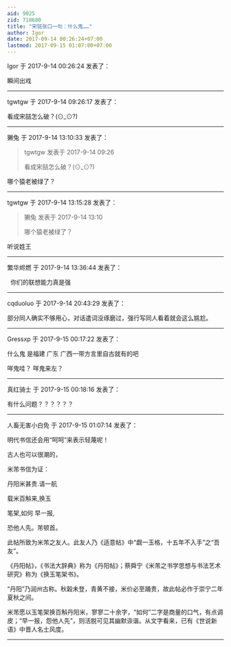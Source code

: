 ```yaml
---
aid: 9025
zid: 718680
title: "宋铭张口一句：什么鬼……"
author: Igor
date: 2017-09-14 00:26:24+07:00
lastmod: 2017-09-15 01:07:00+07:00
---
```


Igor 于 2017-9-14 00:26:24 发表了：

瞬间出戏

---

tgwtgw 于 2017-9-14 09:26:17 发表了：

看成宋喆怎么破？(⊙_⊙?)

---

獭兔 于 2017-9-14 13:10:33 发表了：

> tgwtgw 发表于 2017-9-14 09:26
>
> 看成宋喆怎么破？(⊙_⊙?)

哪个猿老被绿了？

---

tgwtgw 于 2017-9-14 13:15:28 发表了：

> 獭兔 发表于 2017-9-14 13:10
>
> 哪个猿老被绿了？

听说姓王

---

繁华烬燃 于 2017-9-14 13:36:44 发表了：

&nbsp;&nbsp;你们的联想能力真是强

---

cqduoluo 于 2017-9-14 20:43:29 发表了：

部分同人确实不够用心，对话遣词没琢磨过，强行写同人看着就会这么尴尬。

---

Gressxp 于 2017-9-15 00:17:22 发表了：

什么鬼 是福建 广东 广西一带方言里自古就有的吧

咩鬼哇？ 咩鬼来左？

---

真红骑士 于 2017-9-15 00:18:16 发表了：

有什么问题？？？？？？

---

人畜无害小白免 于 2017-9-15 01:07:14 发表了：

明代书信还会用“呵呵”来表示轻蔑呢！

古人也可以很潮的，

米芾书信为证：

丹阳米甚贵.请一航

载米百斛来,换玉

笔架,如何 早一报,

恐他人先。芾顿首。

此帖所致为米芾之友人。此友人乃《适意帖》中“觑一玉格，十五年不入手”之“吾友”。

《丹阳帖》，《书法大辞典》称为《丹阳帖》；蔡舜宁《米芾之书学思想与书法艺术研究》称为《换玉笔架书》。

“丹阳”乃润州古称。秋榖未登，青黄不接，米价必至踊贵，故此帖必作于崇宁二年夏秋之间。

米芾愿以玉笔架换百斛丹阳米，寥寥二十余字，“如何”二字是商量的口气，有点调皮；“早一报，怨他人先”，则活脱可见其幽默诙谐。从文字看来，已有《世说新语》中晋人名士风度。

---
